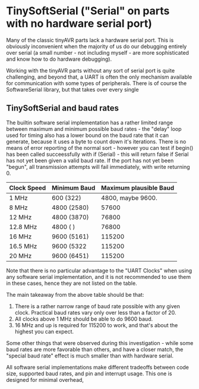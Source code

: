 # TinySoftSerial ("Serial" on parts with no hardware serial port)
Many of the classic tinyAVR parts lack a hardware serial port. This is obviously inconvenient when the majority of us do our debugging entirely over serial (a small number - not including myself - are more sophisticated and know how to do hardware debugging).

Working with the tinyAVR parts without any sort of serial port is quite challenging, and beyond that, a UART is often the only mechanism available for communication with some types of peripherals. There is of course the SoftwareSerial library, but that takes over every single

##

## TinySoftSerial and baud rates

The builtin software serial implementation has a rather limited range between maximum and minimum possible baud rates - the "delay" loop used for timing also has a lower bound on the baud rate that it can generate, because it uses a byte to count down it's iterations. There is no means of error reporting of the normal sort - however you can test if begin() has been called succeessfully with if (Serial)  - this will return false if Serial has not yet been given a valid baud rate. If the port has not yet been "begun", all transmission attempts will fail immediately, with write returning 0.

Clock Speed  | Minimum Baud | Maximum plausible Baud
-------------|--------------|---------------------------
1 MHz        | 600 (322)    | 4800, maybe 9600.
8 MHz        | 4800 (2580)  | 57600
12 MHz       | 4800 (3870)  | 76800
12.8 MHz     | 4800 (    )  | 76800
16 MHz       | 9600 (5161)  | 115200
16.5 MHz     | 9600 (5322   | 115200
20 MHz       | 9600 (6451)  | 115200


Note that there is no particular advantage to the "UART Clocks" when using any software serial implementation, and it is not recommended to use them in these cases, hence they are not listed on the table.

The main takeaway from the above table should be that:
1. There is a rather narrow range of baud rate possible with any given clock. Practical baud rates vary only over less than a factor of 20.
2. All clocks above 1 MHz should be able to do 9600 baud.
3. 16 MHz and up is required for 115200 to work, and that's about the highest you can expect.

Some other things that were observed during this investigation - while some baud rates are more favorable than others, and have a closer match, the "special baud rate" effect is much smaller than with hardware serial.

All software serial implementations make different tradeoffs between code size, supported baud rates, and pin and interrupt usage. This one is designed for minimal overhead,
